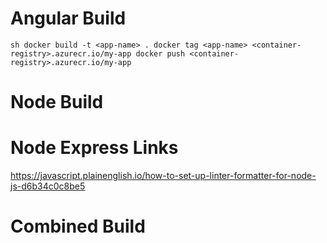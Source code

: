 # Angular Build
`sh
docker build -t <app-name> .
docker tag <app-name> <container-registry>.azurecr.io/my-app
docker push <container-registry>.azurecr.io/my-app
`

# Node Build
# Node Express Links
https://javascript.plainenglish.io/how-to-set-up-linter-formatter-for-node-js-d6b34c0c8be5


# Combined Build